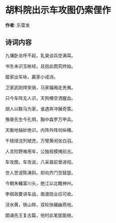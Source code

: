 # 胡料院出示车攻图仍索俚作

**作者**: 乐雷发

## 诗词内容

九壤卧龙呼不起，乳臭谈兵空满耳。

书生未识玉帐经，且抱此图究终始。

姬家出车咏，嬴家小戎诗。

卫家武刚捍突骑，马家偏厢走羌夷。

只今车阵无人识，天狗横空洒腥血。

胡人以鞍马为家，谁遇奔冲展奇策。

豫章先生今孔明，胸中森罗万甲兵。

天衡地轴妙绝识，内阵外阵何纵横。

千枝绿沈列虓虎，万臂黄闲张白羽。

人言险野难用车，公独规模掩前古。

车攻图，车攻说，八采眉前曾进彻。

世人苦谤陈涛斜，却向齐门空鼓瑟。

今朝朱轓富川头，绝江以北瞻神州。

李纲政要讲车战，南渡勋业应可收。

泾水黄，铁山碎，双轮快碾幽燕地。

朗诵先王复古篇，他时此笔犹能继。

